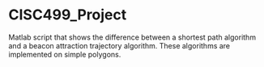 # CISC499_Project
Matlab script that shows the difference between a shortest path algorithm and a beacon attraction trajectory algorithm. These algorithms are implemented on simple polygons.
